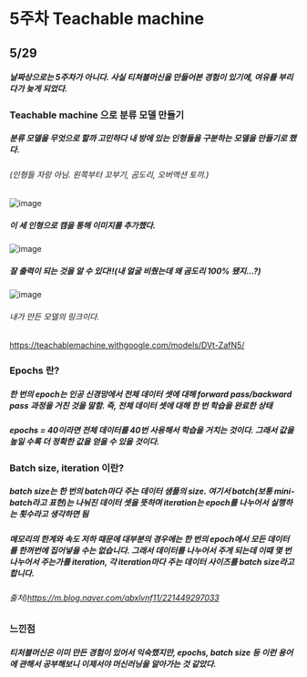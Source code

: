 # 5주차 Teachable machine

## 5/29
##### 날짜상으로는 5주차가 아니다. 사실 티쳐블머신을 만들어본 경험이 있기에, 여유를 부리다가 늦게 되었다.

### Teachable machine 으로 분류 모델 만들기
##### 분류 모델을 무엇으로 할까 고민하다 내 방에 있는 인형들을 구분하는 모델을 만들기로 했다.
###### (인형들 자랑 아님. 왼쪽부터 꼬부기, 곰도리, 오버액션 토끼.)
![image](https://user-images.githubusercontent.com/69383800/120072019-a344f980-c0cc-11eb-85dd-fe876d10e77e.png)
##### 이 세 인형으로 캠을 통해 이미지를 추가했다.
![image](https://user-images.githubusercontent.com/69383800/120072082-e1dab400-c0cc-11eb-8d93-bc6b45ea1d11.png)
##### 잘 출력이 되는 것을 알 수 있다!!(내 얼굴 비췄는데 왜 곰도리 100% 됐지...?)
![image](https://user-images.githubusercontent.com/69383800/120072170-5ada0b80-c0cd-11eb-8ef9-37b57f98728e.png)
###### 내가 만든 모델의 링크이다.
https://teachablemachine.withgoogle.com/models/DVt-ZafN5/
### Epochs 란?
##### 한 번의 epoch는 인공 신경망에서 전체 데이터 셋에 대해 forward pass/backward pass 과정을 거친 것을 말함. 즉, 전체 데이터 셋에 대해 한 번 학습을 완료한 상태
##### epochs = 40이라면 전체 데이터를 40번 사용해서 학습을 거치는 것이다. 그래서 값을 높일 수록 더 정확한 값을 얻을 수 있을 것이다.
### Batch size, iteration 이란?
##### batch size는 한 번의 batch마다 주는 데이터 샘플의 size. 여기서 batch(보통 mini-batch라고 표현)는 나눠진 데이터 셋을 뜻하며 iteration는 epoch를 나누어서 실행하는 횟수라고 생각하면 됨
#####  메모리의 한계와 속도 저하 때문에 대부분의 경우에는 한 번의 epoch에서 모든 데이터를 한꺼번에 집어넣을 수는 없습니다. 그래서 데이터를 나누어서 주게 되는데 이때 몇 번 나누어서 주는가를 iteration, 각 iteration마다 주는 데이터 사이즈를 batch size라고 합니다.
###### 출처)https://m.blog.naver.com/qbxlvnf11/221449297033

### 느낀점
##### 티처블머신은 이미 만든 경험이 있어서 익숙했지만, epochs, batch size 등 이런 용어에 관해서 공부해보니 이제서야 머신러닝을 알아가는 것 같았다.
